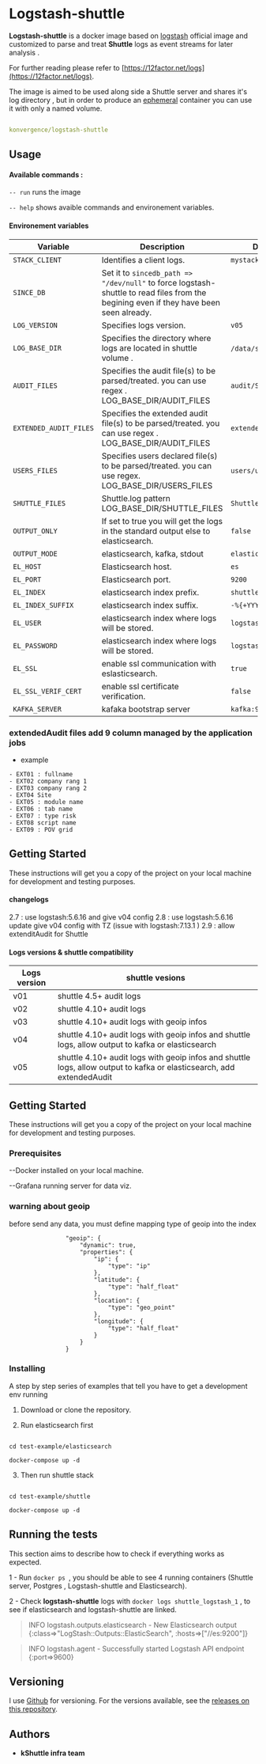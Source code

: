 

# Logstash-shuttle

**Logstash-shuttle** is a docker image based on [logstash]([https://hub.docker.com/r/library/logstash/tags/](https://hub.docker.com/r/library/logstash/tags/)) official image and customized to parse and treat **Shuttle** logs as event streams for later analysis .

For further reading please refer to [https://12factor.net/logs](https://12factor.net/logs).

The image is aimed to be used along side a Shuttle server and shares it's log directory , but in order to produce an [ephemeral]([https://docs.docker.com/develop/develop-images/dockerfile_best-practices/#containers-should-be-ephemeral](https://docs.docker.com/develop/develop-images/dockerfile_best-practices/#containers-should-be-ephemeral)) container you can use it with only a named volume.

```yaml

konvergence/logstash-shuttle

```

## Usage

#### Available commands :

`-- run` runs the image

`-- help` shows avaible commands and environement variables.

#### Environement variables

|Variable |Description |Default value |
|--|--|--|
| `STACK_CLIENT`| Identifies a client logs. |`mystack` |
| `SINCE_DB`| Set it to `sincedb_path => "/dev/null"` to force logstash-shuttle to read files from the begining even if they have been seen already.|
| `LOG_VERSION`| Specifies logs version. |`v05`|
| `LOG_BASE_DIR`| Specifies the directory where logs are located in shuttle volume .|`/data/shuttle/home/logs`.|
| `AUDIT_FILES`| Specifies the audit file(s) to be parsed/treated. you can use regex . LOG_BASE_DIR/AUDIT_FILES|`audit/ShuttleAudit.csv`|
| `EXTENDED_AUDIT_FILES`| Specifies the extended audit file(s) to be parsed/treated. you can use regex . LOG_BASE_DIR/AUDIT_FILES|`extendedAudit/`|
| `USERS_FILES`|Specifies users declared file(s) to be parsed/treated. you can use regex. LOG_BASE_DIR/USERS_FILES|`users/users`|
| `SHUTTLE_FILES`| Shuttle.log pattern LOG_BASE_DIR/SHUTTLE_FILES|`Shuttle.log`|
| `OUTPUT_ONLY`| If set to true you will get the logs in the standard output else to elasticsearch. |`false`|
| `OUTPUT_MODE`| elasticsearch, kafka, stdout | `elasticsearch` |
| `EL_HOST`| Elasticsearch host. |`es`|
| `EL_PORT`| Elasticsearch port. |`9200`|
| `EL_INDEX`|elasticsearch index prefix.|`shuttle-`|
| `EL_INDEX_SUFFIX`|elasticsearch index suffix.|`-%{+YYYY.MM.dd}`|
| `EL_USER`|elasticsearch index where logs will be stored.|`logstash`|
| `EL_PASSWORD`|elasticsearch index where logs will be stored.|`logstash`|
| `EL_SSL`|enable ssl communication with eslasticsearch.  |`true` |
| `EL_SSL_VERIF_CERT`|enable ssl certificate verification.|`false`|
| `KAFKA_SERVER`| kafaka bootstrap server | `kafka:9092` |


### extendedAudit files add 9 column managed by the application jobs

* example
```
- EXT01 : fullname
- EXT02 company rang 1
- EXT03 company rang 2
- EXT04 Site
- EXT05 : module name
- EXT06 : tab name
- EXT07 : type risk
- EXT08 script name
- EXT09 : POV grid
```


## Getting Started
These instructions will get you a copy of the project on your local machine for development and testing purposes.


#### changelogs
2.7 : use logstash:5.6.16  and give v04 config
2.8 : use logstash:5.6.16  update give v04 config with TZ (issue with logstash:7.13.1 )
2.9 : allow extenditAudit for Shuttle


#### Logs versions & shuttle compatibility

|Logs version| shuttle vesions |
|--|--|
| v01|  shuttle 4.5+ audit logs|
| v02|  shuttle 4.10+ audit logs|
| v03|  shuttle 4.10+ audit logs with geoip infos|
| v04|  shuttle 4.10+ audit logs with geoip infos and shuttle logs, allow output to kafka or elasticsearch|
| v05|  shuttle 4.10+ audit logs with geoip infos and shuttle logs, allow output to kafka or elasticsearch, add extendedAudit|

## Getting Started

These instructions will get you a copy of the project on your local machine for development and testing purposes.

### Prerequisites

--Docker installed on your local machine.

--Grafana running server for data viz.

### warning about geoip
before send any data, you must define mapping type of geoip into the index

                    "geoip": {
                        "dynamic": true,
                        "properties": {
                            "ip": {
                                "type": "ip"
                            },
                            "latitude": {
                                "type": "half_float"
                            },
                            "location": {
                                "type": "geo_point"
                            },
                            "longitude": {
                                "type": "half_float"
                            }
                        }
                    }

### Installing

A step by step series of examples that tell you have to get a development env running

1. Download or clone the repository.

2. Run elasticsearch first

```

cd test-example/elasticsearch

docker-compose up -d

```

3. Then run shuttle stack

```

cd test-example/shuttle

docker-compose up -d

```

## Running the tests

This section aims to describe how to check if everything works as expected.

1 - Run `docker ps `, you should be able to see 4 running containers (Shuttle server, Postgres , Logstash-shuttle and Elasticsearch).

2 - Check **logstash-shuttle** logs with `docker logs shuttle_logstash_1` , to see if elasticsearch and logstash-shuttle are linked.

> INFO logstash.outputs.elasticsearch - New Elasticsearch output {:class=>"LogStash::Outputs::ElasticSearch", :hosts=>["//es:9200"]}

> INFO logstash.agent - Successfully started Logstash API endpoint {:port=>9600}

## Versioning

I use [Github]([https://github.com/](https://github.com/)) for versioning. For the versions available, see the [releases on this repository]([https://github.com/slassh/logstash-shuttle/releases](https://github.com/slassh/logstash-shuttle/releases)).

## Authors

* **kShuttle infra team**
